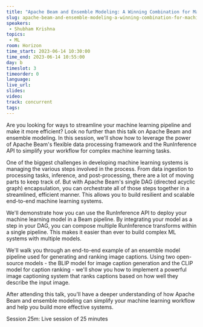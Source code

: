 ```yaml
---
title: "Apache Beam and Ensemble Modeling: A Winning Combination for Machine Learning"
slug: apache-beam-and-ensemble-modeling-a-winning-combination-for-machine-learning
speakers:
 - Shubham Krishna
topics:
 - ML
room: Horizon
time_start: 2023-06-14 10:30:00
time_end: 2023-06-14 10:55:00
day: b
timeslot: 3
timeorder: 0
language: 
live_url: 
slides: 
video: 
track: concurrent
tags:
---
```


Are you looking for ways to streamline your machine learning pipeline and make it more efficient? Look no further than this talk on Apache Beam and ensemble modeling. In this session, we'll show how to leverage the power of Apache Beam's flexible data processing framework and the RunInference API to simplify your workflow for complex machine learning tasks.
 
 
 
 One of the biggest challenges in developing machine learning systems is managing the various steps involved in the process. From data ingestion to processing tasks, inference, and post-processing, there are a lot of moving parts to keep track of. But with Apache Beam's single DAG (directed acyclic graph) encapsulation, you can orchestrate all of those steps together in a streamlined, efficient manner. This allows you to build resilient and scalable end-to-end machine learning systems.
 
 
 
 We'll demonstrate how you can use the RunInference API to deploy your machine learning model in a Beam pipeline. By integrating your model as a step in your DAG, you can compose multiple RunInference transforms within a single pipeline. This makes it easier than ever to build complex ML systems with multiple models.
 
 
 
 We'll walk you through an end-to-end example of an ensemble model pipeline used for generating and ranking image captions. Using two open-source models - the BLIP model for image caption generation and the CLIP model for caption ranking - we'll show you how to implement a powerful image captioning system that ranks captions based on how well they describe the input image.
 
 
 
 After attending this talk, you'll have a deeper understanding of how Apache Beam and ensemble modeling can simplify your machine learning workflow and help you build more effective systems.
 
 
 
 Session 25m: Live session of 25 minutes